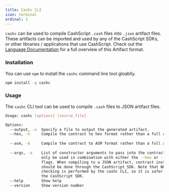 ```yaml
---
title: Cashc CLI
icon: terminal
ordinal: 1
---
```


`cashc` can be used to compile CashScript `.cash` files into `.json` artifact files. These artifacts can be imported and used by any of the CashScript SDKs, or other libraries / applications that use CashScript. Check out the [Language Documentation](/cashscript/docs/language) for a full overview of this Artifact format.

### Installation
You can use `npm` to install the `cashc` command line tool gloablly.

```bash
npm install -g cashc
```

### Usage
The `cashc` CLI tool can be used to compile `.cash` files to JSON artifact files.

```bash
Usage: cashc [options] [source_file]

Options:
  --output, -o  Specify a file to output the generated artifact.        [string]
  --hex, -h     Compile the contract to hex format rather than a full artifact
                                                                       [boolean]
  --asm, -A     Compile the contract to ASM format rather than a full artifact
                                                                       [boolean]
  --args, -a    List of constructor arguments to pass into the contract. Can
                only be used in combination with either the --hex or --asm
                flags. When compiling to a JSON artifact, contract instantiation
                should be done through the CashScript SDK. Note that NO type
                checking is performed by the cashc CLI, so it is safer to use
                the CashScript SDK.                                      [array]
  --help        Show help                                              [boolean]
  --version     Show version number                                    [boolean]
```
